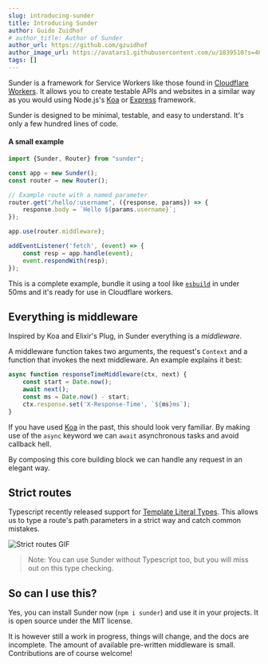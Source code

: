 ```yaml
---
slug: introducing-sunder
title: Introducing Sunder
author: Guido Zuidhof
# author_title: Author of Sunder
author_url: https://github.com/gzuidhof
author_image_url: https://avatars1.githubusercontent.com/u/1039510?s=460&v=4
tags: []
---
```


Sunder is a framework for Service Workers like those found in [Cloudflare Workers](https://workers.cloudflare.com). It allows you to create testable APIs and websites in a similar way as you would using Node.js's [Koa](https://koajs.com) or [Express](https://expressjs.com) framework.


<!--truncate-->

Sunder is designed to be minimal, testable, and easy to understand. It's only a few hundred lines of code. 

#### A small example
```typescript
import {Sunder, Router} from "sunder";

const app = new Sunder();
const router = new Router();

// Example route with a named parameter
router.get("/hello/:username", ({response, params}) => {
    response.body = `Hello ${params.username}`;
});

app.use(router.middleware);

addEventListener('fetch', (event) => {
    const resp = app.handle(event);
    event.respondWith(resp);
});
```

This is a complete example, bundle it using a tool like [`esbuild`](https://esbuild.github.io/) in under 50ms and it's ready for use in Cloudflare workers.


## Everything is middleware
Inspired by Koa and Elixir's Plug, in Sunder everything is a *middleware*.

A middleware function takes two arguments, the request's `Context` and a function that invokes the next middleware. An example explains it best:

```typescript
async function responseTimeMiddleware(ctx, next) {
    const start = Date.now();
    await next();
    const ms = Date.now() - start;
    ctx.response.set('X-Response-Time', `${ms}ms`);    
}
```

If you have used [Koa](https://koajs.com) in the past, this should look very familiar. By making use of the `async` keyword we can `await` asynchronous tasks and avoid callback hell. 

By composing this core building block we can handle any request in an elegant way.

## Strict routes

Typescript recently released support for <a href="https://devblogs.microsoft.com/typescript/announcing-typescript-4-1/#template-literal-types">Template Literal Types</a>. This allows us to type a route's path parameters in a strict way and catch common mistakes.

![Strict routes GIF](https://i.imgur.com/XeOyoxF.gif)

> Note: You can use Sunder without Typescript too, but you will miss out on this type checking.

## So can I use this?

Yes, you can install Sunder now (`npm i sunder`) and use it in your projects. It is open source under the MIT license.

It is however still a work in progress, things will change, and the docs are incomplete. The amount of available pre-written middleware is small. Contributions are of course welcome!
